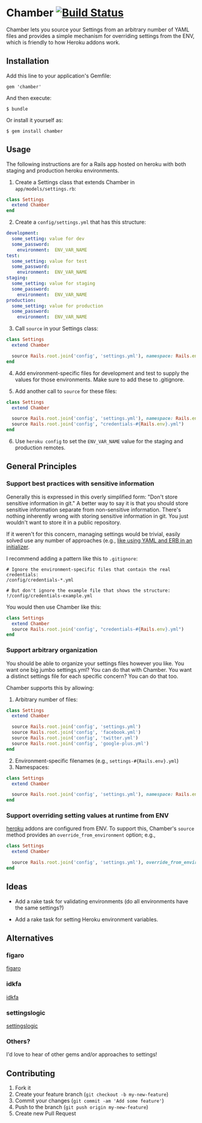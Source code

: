# Chamber [![Build Status](https://travis-ci.org/stevenhallen/chamber.png)](https://travis-ci.org/stevenhallen/chamber)

Chamber lets you source your Settings from an arbitrary number of YAML files and
provides a simple mechanism for overriding settings from the ENV, which is
friendly to how Heroku addons work.

## Installation

Add this line to your application's Gemfile:

    gem 'chamber'

And then execute:

    $ bundle

Or install it yourself as:

    $ gem install chamber

## Usage

The following instructions are for a Rails app hosted on heroku with both
staging and production heroku environments.

1.  Create a Settings class that extends Chamber in `app/models/settings.rb`:

```ruby
class Settings
  extend Chamber
end
```

2.  Create a `config/settings.yml` that has this structure:

```yaml
development:
  some_setting: value for dev
  some_password:
    environment:  ENV_VAR_NAME
test:
  some_setting: value for test
  some_password:
    environment:  ENV_VAR_NAME
staging:
  some_setting: value for staging
  some_password:
    environment:  ENV_VAR_NAME
production:
  some_setting: value for production
  some_password:
    environment:  ENV_VAR_NAME
```

3.  Call `source` in your Settings class:

```ruby
class Settings
  extend Chamber

  source Rails.root.join('config', 'settings.yml'), namespace: Rails.env, override_from_environment: true
end
```

4.  Add environment-specific files for development and test to supply the values
    for those environments.  Make sure to add these to .gitignore.

5.  Add another call to `source` for these files:

```ruby
class Settings
  extend Chamber

  source Rails.root.join('config', 'settings.yml'), namespace: Rails.env, override_from_environment: true
  source Rails.root.join('config', "credentials-#{Rails.env}.yml")
end
```

6.  Use `heroku config` to set the `ENV_VAR_NAME` value for the staging and
    production remotes.

## General Principles

### Support best practices with sensitive information

Generally this is expressed in this overly simplified form:  "Don't store
sensitive information in git."  A better way to say it is that you should store
sensitive information separate from non-sensitive information.  There's nothing
inherently wrong with storing sensitive information in git.  You just wouldn't
want to store it in a public repository.

If it weren't for this concern, managing settings would be trivial, easily
solved use any number of approaches (e.g., [like using YAML and ERB in an
initializer](http://urgetopunt.com/rails/2009/09/12/yaml-config-with-erb.html).

I recommend adding a pattern like this to `.gitignore`:

```
# Ignore the environment-specific files that contain the real credentials:
/config/credentials-*.yml

# But don't ignore the example file that shows the structure:
!/config/credentials-example.yml
```

You would then use Chamber like this:

```ruby
class Settings
  extend Chamber
  source Rails.root.join('config', "credentials-#{Rails.env}.yml")
end
```

### Support arbitrary organization

You should be able to organize your settings files however you like.  You want
one big jumbo settings.yml?  You can do that with Chamber.  You want a distinct
settings file for each specific concern?  You can do that too.

Chamber supports this by allowing:

1.  Arbitrary number of files:

```ruby
class Settings
  extend Chamber

  source Rails.root.join('config', 'settings.yml')
  source Rails.root.join('config', 'facebook.yml')
  source Rails.root.join('config', 'twitter.yml')
  source Rails.root.join('config', 'google-plus.yml')
end
```

2.  Environment-specific filenames (e.g., `settings-#{Rails.env}.yml`)
3.  Namespaces:

```ruby
class Settings
  extend Chamber

  source Rails.root.join('config', 'settings.yml'), namespace: Rails.env
end
```

### Support overriding setting values at runtime from ENV

[heroku](http://heroku.com) addons are configured from ENV.  To support this,
Chamber's `source` method provides an `override_from_environment` option; e.g.,

```ruby
class Settings
  extend Chamber

  source Rails.root.join('config', 'settings.yml'), override_from_environment: true
end
```

## Ideas

* Add a rake task for validating environments (do all environments have the same
  settings?)

* Add a rake task for setting Heroku environment variables.

## Alternatives

### figaro

[figaro](https://github.com/laserlemon/figaro)

### idkfa

[idkfa](https://github.com/bendyworks/idkfa)

### settingslogic

[settingslogic](https://github.com/binarylogic/settingslogic)

### Others?

I'd love to hear of other gems and/or approaches to settings!

## Contributing

1. Fork it
2. Create your feature branch (`git checkout -b my-new-feature`)
3. Commit your changes (`git commit -am 'Add some feature'`)
4. Push to the branch (`git push origin my-new-feature`)
5. Create new Pull Request
